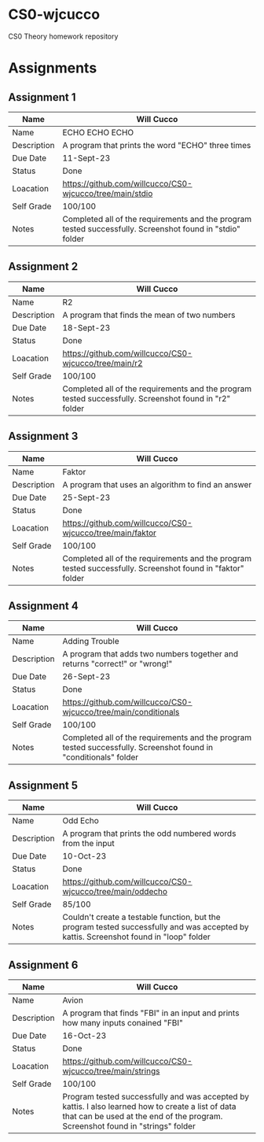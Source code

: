 # CS0-wjcucco
CS0 Theory homework repository

# Assignments

## Assignment 1

| Name | Will Cucco |
| --- | --- |
| Name | ECHO ECHO ECHO |
| Description | A program that prints the word "ECHO" three times |
| Due Date | 11-Sept-23 |
| Status | Done |
| Loacation | https://github.com/willcucco/CS0-wjcucco/tree/main/stdio |
| Self Grade | 100/100 |
| Notes | Completed all of the requirements and the program tested successfully. Screenshot found in "stdio" folder |


## Assignment 2

| Name | Will Cucco |
| --- | --- |
| Name | R2 |
| Description | A program that finds the mean of two numbers |
| Due Date | 18-Sept-23 |
| Status | Done |
| Loacation | https://github.com/willcucco/CS0-wjcucco/tree/main/r2 |
| Self Grade | 100/100 |
| Notes | Completed all of the requirements and the program tested successfully. Screenshot found in "r2" folder |


## Assignment 3

| Name | Will Cucco |
| --- | --- |
| Name | Faktor |
| Description | A program that uses an algorithm to find an answer |
| Due Date | 25-Sept-23 |
| Status | Done |
| Loacation | https://github.com/willcucco/CS0-wjcucco/tree/main/faktor |
| Self Grade | 100/100 |
| Notes | Completed all of the requirements and the program tested successfully. Screenshot found in "faktor" folder |


## Assignment 4

| Name | Will Cucco |
| --- | --- |
| Name | Adding Trouble |
| Description | A program that adds two numbers together and returns "correct!" or "wrong!" |
| Due Date | 26-Sept-23 |
| Status | Done |
| Loacation | https://github.com/willcucco/CS0-wjcucco/tree/main/conditionals |
| Self Grade | 100/100 |
| Notes | Completed all of the requirements and the program tested successfully. Screenshot found in "conditionals" folder |


## Assignment 5

| Name | Will Cucco |
| --- | --- |
| Name | Odd Echo |
| Description | A program that prints the odd numbered words from the input |
| Due Date | 10-Oct-23 |
| Status | Done |
| Loacation | https://github.com/willcucco/CS0-wjcucco/tree/main/oddecho |
| Self Grade | 85/100 |
| Notes | Couldn't create a testable function, but the program tested successfully and was accepted by kattis. Screenshot found in "loop" folder |


## Assignment 6

| Name | Will Cucco |
| --- | --- |
| Name | Avion |
| Description | A program that finds "FBI" in an input and prints how many inputs conained "FBI" |
| Due Date | 16-Oct-23 |
| Status | Done |
| Loacation | https://github.com/willcucco/CS0-wjcucco/tree/main/strings |
| Self Grade | 100/100 |
| Notes | Program tested successfully and was accepted by kattis. I also learned how to create a list of data that can be used at the end of the program. Screenshot found in "strings" folder |